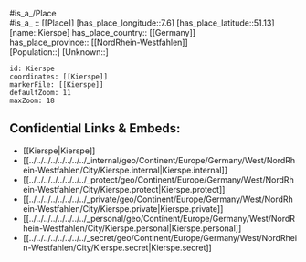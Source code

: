 ﻿---
location: [51.13,7.6] 
mapzoom: [7,12] 
mapmarker: city 
type: City
tags:
- geo/City


SpocWebEntityId: 31421
isDeleted: false
confidential: public

---
#is_a_/Place  
#is_a_ :: [[Place]] 
[has_place_longitude::7.6] 
[has_place_latitude::51.13] 
[name::Kierspe] 
has_place_country:: [[Germany]]  
has_place_province:: [[NordRhein-Westfahlen]]  
[Population::] 
[Unknown::] 


```leaflet
id: Kierspe
coordinates: [[Kierspe]] 
markerFile: [[Kierspe]] 
defaultZoom: 11 
maxZoom: 18
```


## Confidential Links & Embeds: 
- [[Kierspe|Kierspe]]  
- [[../../../../../../../../_internal/geo/Continent/Europe/Germany/West/NordRhein-Westfahlen/City/Kierspe.internal|Kierspe.internal]] 
- [[../../../../../../../../_protect/geo/Continent/Europe/Germany/West/NordRhein-Westfahlen/City/Kierspe.protect|Kierspe.protect]] 
- [[../../../../../../../../_private/geo/Continent/Europe/Germany/West/NordRhein-Westfahlen/City/Kierspe.private|Kierspe.private]] 
- [[../../../../../../../../_personal/geo/Continent/Europe/Germany/West/NordRhein-Westfahlen/City/Kierspe.personal|Kierspe.personal]] 
- [[../../../../../../../../_secret/geo/Continent/Europe/Germany/West/NordRhein-Westfahlen/City/Kierspe.secret|Kierspe.secret]] 
